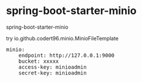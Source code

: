 # spring-boot-starter-minio
spring-boot-starter-minio

try io.github.codert96.minio.MinioFileTemplate
<pre>
minio:
    endpoint: http://127.0.0.1:9000
    bucket: xxxxx
    access-key: minioadmin
    secret-key: minioadmin
</pre>